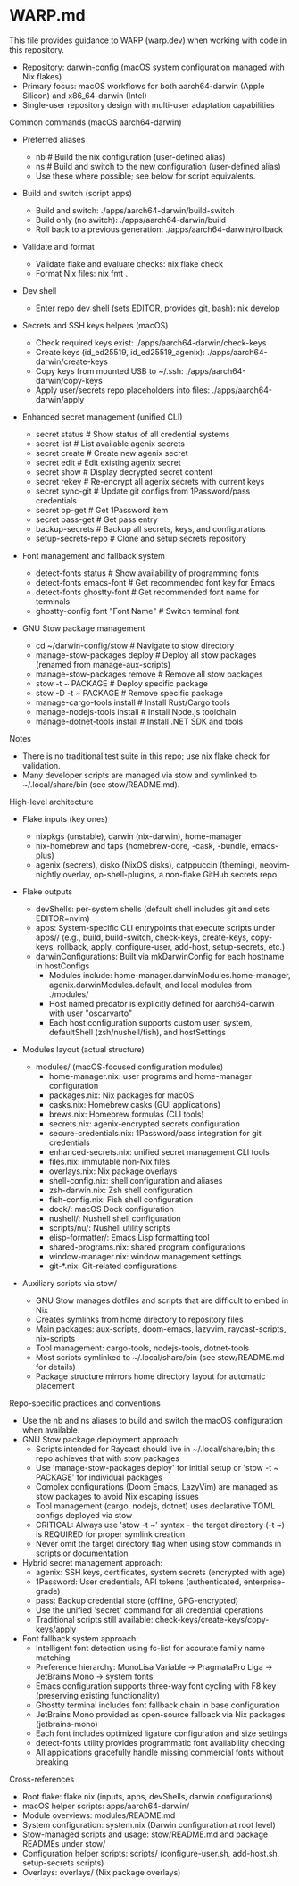 # WARP.md

This file provides guidance to WARP (warp.dev) when working with code in this repository.

- Repository: darwin-config (macOS system configuration managed with Nix flakes)
- Primary focus: macOS workflows for both aarch64-darwin (Apple Silicon) and x86_64-darwin (Intel)
- Single-user repository design with multi-user adaptation capabilities

Common commands (macOS aarch64-darwin)
- Preferred aliases
  - nb  # Build the nix configuration (user-defined alias)
  - ns  # Build and switch to the new configuration (user-defined alias)
  - Use these where possible; see below for script equivalents.

- Build and switch (script apps)
  - Build and switch: ./apps/aarch64-darwin/build-switch
  - Build only (no switch): ./apps/aarch64-darwin/build
  - Roll back to a previous generation: ./apps/aarch64-darwin/rollback

- Validate and format
  - Validate flake and evaluate checks: nix flake check
  - Format Nix files: nix fmt .

- Dev shell
  - Enter repo dev shell (sets EDITOR, provides git, bash): nix develop

- Secrets and SSH keys helpers (macOS)
  - Check required keys exist: ./apps/aarch64-darwin/check-keys
  - Create keys (id_ed25519, id_ed25519_agenix): ./apps/aarch64-darwin/create-keys
  - Copy keys from mounted USB to ~/.ssh: ./apps/aarch64-darwin/copy-keys
  - Apply user/secrets repo placeholders into files: ./apps/aarch64-darwin/apply

- Enhanced secret management (unified CLI)
  - secret status           # Show status of all credential systems
  - secret list            # List available agenix secrets
  - secret create <name>   # Create new agenix secret
  - secret edit <name>     # Edit existing agenix secret
  - secret show <name>     # Display decrypted secret content
  - secret rekey           # Re-encrypt all agenix secrets with current keys
  - secret sync-git        # Update git configs from 1Password/pass credentials
  - secret op-get <item>   # Get 1Password item
  - secret pass-get <path> # Get pass entry
  - backup-secrets         # Backup all secrets, keys, and configurations
  - setup-secrets-repo     # Clone and setup secrets repository

- Font management and fallback system
  - detect-fonts status    # Show availability of programming fonts
  - detect-fonts emacs-font # Get recommended font key for Emacs
  - detect-fonts ghostty-font # Get recommended font name for terminals
  - ghostty-config font "Font Name" # Switch terminal font

- GNU Stow package management
  - cd ~/darwin-config/stow                 # Navigate to stow directory
  - manage-stow-packages deploy             # Deploy all stow packages (renamed from manage-aux-scripts)
  - manage-stow-packages remove             # Remove all stow packages  
  - stow -t ~ PACKAGE                       # Deploy specific package
  - stow -D -t ~ PACKAGE                    # Remove specific package
  - manage-cargo-tools install              # Install Rust/Cargo tools
  - manage-nodejs-tools install             # Install Node.js toolchain
  - manage-dotnet-tools install             # Install .NET SDK and tools

Notes
- There is no traditional test suite in this repo; use nix flake check for validation.
- Many developer scripts are managed via stow and symlinked to ~/.local/share/bin (see stow/README.md).

High-level architecture
- Flake inputs (key ones)
  - nixpkgs (unstable), darwin (nix-darwin), home-manager
  - nix-homebrew and taps (homebrew-core, -cask, -bundle, emacs-plus)
  - agenix (secrets), disko (NixOS disks), catppuccin (theming), neovim-nightly overlay, op-shell-plugins, a non-flake GitHub secrets repo

- Flake outputs
  - devShells: per-system shells (default shell includes git and sets EDITOR=nvim)
  - apps: System-specific CLI entrypoints that execute scripts under apps/<system>/ (e.g., build, build-switch, check-keys, create-keys, copy-keys, rollback, apply, configure-user, add-host, setup-secrets, etc.)
  - darwinConfigurations: Built via mkDarwinConfig for each hostname in hostConfigs
    - Modules include: home-manager.darwinModules.home-manager, agenix.darwinModules.default, and local modules from ./modules/
    - Host named predator is explicitly defined for aarch64-darwin with user "oscarvarto"
    - Each host configuration supports custom user, system, defaultShell (zsh/nushell/fish), and hostSettings

- Modules layout (actual structure)
  - modules/ (macOS-focused configuration modules)
    - home-manager.nix: user programs and home-manager configuration
    - packages.nix: Nix packages for macOS
    - casks.nix: Homebrew casks (GUI applications)
    - brews.nix: Homebrew formulas (CLI tools)
    - secrets.nix: agenix-encrypted secrets configuration
    - secure-credentials.nix: 1Password/pass integration for git credentials
    - enhanced-secrets.nix: unified secret management CLI tools
    - files.nix: immutable non-Nix files
    - overlays.nix: Nix package overlays
    - shell-config.nix: shell configuration and aliases
    - zsh-darwin.nix: Zsh shell configuration
    - fish-config.nix: Fish shell configuration
    - dock/: macOS Dock configuration
    - nushell/: Nushell shell configuration
    - scripts/nu/: Nushell utility scripts
    - elisp-formatter/: Emacs Lisp formatting tool
    - shared-programs.nix: shared program configurations
    - window-manager.nix: window management settings
    - git-*.nix: Git-related configurations

- Auxiliary scripts via stow/
  - GNU Stow manages dotfiles and scripts that are difficult to embed in Nix
  - Creates symlinks from home directory to repository files
  - Main packages: aux-scripts, doom-emacs, lazyvim, raycast-scripts, nix-scripts
  - Tool management: cargo-tools, nodejs-tools, dotnet-tools
  - Most scripts symlinked to ~/.local/share/bin (see stow/README.md for details)
  - Package structure mirrors home directory layout for automatic placement

Repo-specific practices and conventions
- Use the nb and ns aliases to build and switch the macOS configuration when available.
- GNU Stow package deployment approach:
  - Scripts intended for Raycast should live in ~/.local/share/bin; this repo achieves that with stow packages
  - Use 'manage-stow-packages deploy' for initial setup or 'stow -t ~ PACKAGE' for individual packages
  - Complex configurations (Doom Emacs, LazyVim) are managed as stow packages to avoid Nix escaping issues
  - Tool management (cargo, nodejs, dotnet) uses declarative TOML configs deployed via stow
  - CRITICAL: Always use 'stow -t ~' syntax - the target directory (-t ~) is REQUIRED for proper symlink creation
  - Never omit the target directory flag when using stow commands in scripts or documentation
- Hybrid secret management approach:
  - agenix: SSH keys, certificates, system secrets (encrypted with age)
  - 1Password: User credentials, API tokens (authenticated, enterprise-grade)
  - pass: Backup credential store (offline, GPG-encrypted)
  - Use the unified 'secret' command for all credential operations
  - Traditional scripts still available: check-keys/create-keys/copy-keys/apply
- Font fallback system approach:
  - Intelligent font detection using fc-list for accurate family name matching
  - Preference hierarchy: MonoLisa Variable → PragmataPro Liga → JetBrains Mono → system fonts
  - Emacs configuration supports three-way font cycling with F8 key (preserving existing functionality)
  - Ghostty terminal includes font fallback chain in base configuration
  - JetBrains Mono provided as open-source fallback via Nix packages (jetbrains-mono)
  - Each font includes optimized ligature configuration and size settings
  - detect-fonts utility provides programmatic font availability checking
  - All applications gracefully handle missing commercial fonts without breaking

Cross-references
- Root flake: flake.nix (inputs, apps, devShells, darwin configurations)
- macOS helper scripts: apps/aarch64-darwin/
- Module overviews: modules/README.md
- System configuration: system.nix (Darwin configuration at root level)
- Stow-managed scripts and usage: stow/README.md and package READMEs under stow/
- Configuration helper scripts: scripts/ (configure-user.sh, add-host.sh, setup-secrets scripts)
- Overlays: overlays/ (Nix package overlays)

